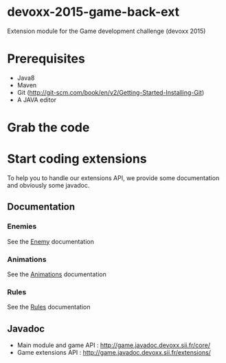 # devoxx-2015-game-back-ext
Extension module for the Game development challenge (devoxx 2015)

# Prerequisites

- Java8
- Maven
- Git (http://git-scm.com/book/en/v2/Getting-Started-Installing-Git)
- A JAVA editor

# Grab the code

# Start coding extensions
To help you to handle our extensions API, we provide some documentation and obviously some javadoc.
## Documentation
### Enemies
See the [Enemy](src/main/resources/docs/Enemy) documentation

### Animations
See the [Animations](src/main/resources/docs/Animation) documentation

### Rules
See the [Rules](src/main/resources/docs/Rule) documentation

## Javadoc
* Main module and game API : http://game.javadoc.devoxx.sii.fr/core/
* Game extensions API : http://game.javadoc.devoxx.sii.fr/extensions/



